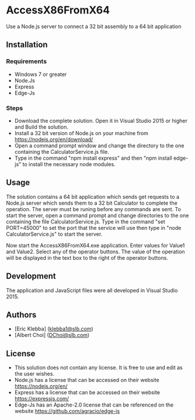 # AccessX86FromX64
Use a Node.js server to connect a 32 bit assembly to a 64 bit application

## Installation
### Requirements
* Windows 7 or greater
* Node.Js
* Express
* Edge-Js

### Steps
* Download the complete solution. Open it in Visual Studio 2015 or higher and Build the solution.
* Install a 32 bit version of Node.js on your machine from https://nodejs.org/en/download/
* Open a command prompt window and change the directory to the one containing the CalculatorService.js file.
* Type in the command "npm install express" and then "npm install edge-js" to install the necessary node modules.

## Usage
The solution contains a 64 bit application which sends get requests to a Node.js server which sends them to a 32 bit Calculator to complete the operation. The server must be runing before any commands are sent. To start the server, open a command prompt and change directories to the one containing the file CalculatorService.js. Type in the command "set PORT=45000" to set the port that the service will use then type in "node CalculatorService.js" to start the server.

Now start the AccessX86FromX64.exe application. Enter values for Value1 and Value2. Select any of the operator buttons. The value of the operation will be displayed in the text box to the right of the operator buttons.

## Development
The application and JavaScript files were all developed in Visual Studio 2015.

## Authors
* [Eric Klebba] (klebba1@slb.com)
* [Albert Choi] (DChoi@slb.com)

## License
* This solution does not contain any license. It is free to use and edit as the user wishes.
* Node.js has a license that can be accessed on their website https://nodejs.org/en/
* Express has a license that can be accessed on their website https://expressjs.com/
* Edge-Js has an Apache-2.0 license that can be referenced on the website https://github.com/agracio/edge-js
